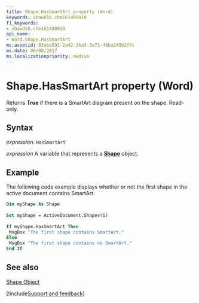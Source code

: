 ```yaml
---
title: Shape.HasSmartArt property (Word)
keywords: vbawd10.chm161480910
f1_keywords:
- vbawd10.chm161480910
api_name:
- Word.Shape.HasSmartArt
ms.assetid: 83aba591-2a42-3ba3-3e73-48ba249b2f7c
ms.date: 06/08/2017
ms.localizationpriority: medium
---
```



# Shape.HasSmartArt property (Word)

Returns **True** if there is a SmartArt diagram present on the shape. Read-only.


## Syntax

_expression_. `HasSmartArt`

_expression_ A variable that represents a **[Shape](Word.Shape.md)** object.


## Example

The following code example displays whether or not the first shape in the active document contains SmartArt.


```vb
Dim myShape As Shape 
 
Set myShape = ActiveDocument.Shapes(1) 
 
If myShape.HasSmartArt Then 
 MsgBox "The first shape contains SmartArt." 
Else 
 MsgBox "The first shape contains no SmartArt." 
End If
```


## See also


[Shape Object](Word.Shape.md)

[!include[Support and feedback](~/includes/feedback-boilerplate.md)]